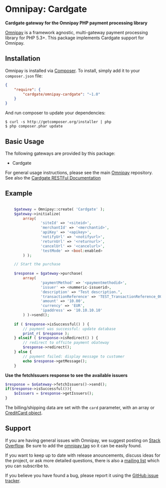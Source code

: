 # Omnipay: Cardgate

**Cardgate gateway for the Omnipay PHP payment processing library**

[Omnipay](https://github.com/omnipay/omnipay) is a framework agnostic, multi-gateway payment
processing library for PHP 5.3+. This package implements Cardgate support for Omnipay.

## Installation

Omnipay is installed via [Composer](http://getcomposer.org/). To install, simply add it
to your `composer.json` file:

```json
{
    "require": {
        "cardgate/omnipay-cardgate": "~1.0"
    }
}
```

And run composer to update your dependencies:

    $ curl -s http://getcomposer.org/installer | php
    $ php composer.phar update

## Basic Usage

The following gateways are provided by this package:

* Cardgate

For general usage instructions, please see the main [Omnipay](https://github.com/omnipay/omnipay)
repository. See also the [Cardgate RESTFul Documentation](https://www.cardgate.com/api-docs/cg-api-rest.html)

## Example

```php

	$gateway = Omnipay::create( 'Cardgate' );
	$gateway->initialize( 
		array(
				'siteId' => '<siteid>',
				'merchantId' => '<merchantid>',
				'apiKey' => '<apikey>',
				'notifyUrl' => '<notifyurl>',
				'returnUrl' => '<returnurl>',
				'cancelUrl' => '<cancelurl>',
				'testMode' => <bool:enabled>
		) );

	// Start the purchase
    
	$response = $gateway->purchase( 
 		array(
 				'paymentMethod' => '<paymentmethodid>',
 				'issuer' => <nummeric-issuerid>,
 				'description' => "Test description.",
 				'transactionReference' => 'TEST_TransactionReference_000123_mustBeUnique',
 				'amount' => '10.00',
 				'currency' => 'EUR',
 				'ipaddress' => '10.10.10.10'
 		) )->send();
    
    if ( $response->isSuccessful() ) {
        // payment was successful: update database
        print_r( $response );
    } elseif ( $response->isRedirect() ) {
        // redirect to offsite payment oGateway
        $response->redirect();
    } else {
        // payment failed: display message to customer
        echo $response->getMessage();
    }

```

**Use the fetchIssuers response to see the available issuers**

```php
$response = $oGateway->fetchIssuers()->send();
if($response->isSuccessful()){
    $oIssuers = $response->getIssuers();
}
```    
    
The billing/shipping data are set with the `card` parameter, with an array or [CreditCard object](https://github.com/omnipay/omnipay#credit-card--payment-form-input).

        
## Support

If you are having general issues with Omnipay, we suggest posting on
[Stack Overflow](http://stackoverflow.com/). Be sure to add the
[omnipay tag](http://stackoverflow.com/questions/tagged/omnipay) so it can be easily found.

If you want to keep up to date with release anouncements, discuss ideas for the project,
or ask more detailed questions, there is also a [mailing list](https://groups.google.com/forum/#!forum/omnipay) which
you can subscribe to.

If you believe you have found a bug, please report it using the [GitHub issue tracker](https://github.com/Cardgate/omnipay-cardgate/issues).
